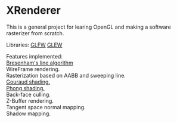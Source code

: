 # XRenderer
 This is a general project for learing OpenGL and making a software rasterizer from scratch.

 Libraries:
 [GLFW](https://www.glfw.org/download.html)
 [GLEW](http://glew.sourceforge.net/)


 Features implemented:  
 [Bresenham's line algorithm](https://zh.wikipedia.org/wiki/%E5%B8%83%E9%9B%B7%E6%A3%AE%E6%BC%A2%E5%A7%86%E7%9B%B4%E7%B7%9A%E6%BC%94%E7%AE%97%E6%B3%95)  
 WireFrame rendering.   
 Rasterization based on AABB and sweeping line.  
 [Gouraud shading.](https://en.wikipedia.org/wiki/Gouraud_shading)  
 [Phong shading.](https://en.wikipedia.org/wiki/Phong_shading)  
 Back-face culling.  
 Z-Buffer rendering.  
 Tangent space normal mapping.  
 Shadow mapping.
 
